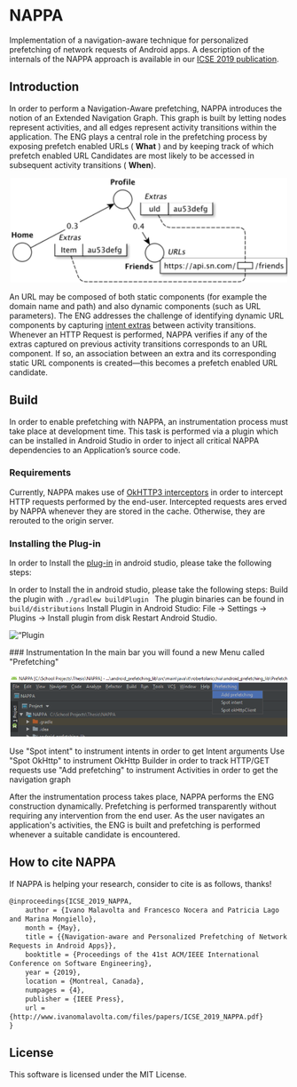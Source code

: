 # NAPPA
Implementation of a navigation-aware technique for personalized prefetching of network requests of Android apps.
A description of the internals of the NAPPA approach is available in our [ICSE 2019 publication](http://www.ivanomalavolta.com/files/papers/ICSE_2019_NAPPA.pdf).  

## Introduction
In order to perform a Navigation-Aware prefetching, NAPPA introduces the notion of an Extended Navigation Graph.  This graph is built by letting nodes represent activities,  and all edges represent activity transitions within the application. The ENG plays a central role in the prefetching process by exposing prefetch enabled URLs  ( **What** ) and by keeping track of which prefetch enabled URL Candidates are most likely to be accessed in subsequent activity transitions ( **When**).

 <p align="center">
 <img src="docs/img/ENG_A.png" alt="Extended Navigation Graph" width="500"/>
 </p>

An URL may be composed of both static components (for example the domain name and path) and also  dynamic components (such as URL parameters).  The ENG addresses the challenge of identifying dynamic URL components by capturing [intent extras](https://developer.android.com/reference/android/content/Intent) between activity transitions.   Whenever an HTTP Request is performed,  NAPPA verifies if any of the extras captured on previous activity transitions corresponds to an URL component.  If so,  an association between an extra and its corresponding static URL components is created—this becomes a prefetch enabled URL candidate. 

## Build
In order to enable prefetching with NAPPA,  an instrumentation process must take place at development time. This task is performed via a plugin which can be installed in Android Studio in order to inject all critical NAPPA dependencies to an Application’s source code. 

### Requirements
Currently, NAPPA makes use of [OkHTTP3 interceptors](https://github.com/square/okhttp/wiki/Interceptors) in order to intercept HTTP requests performed by the end-user.  Intercepted requests ares erved by NAPPA whenever they are stored in the cache.  Otherwise, they are rerouted to the origin server. 

### Installing the Plug-in
In order to Install the [plug-in](https://github.com/S2-group/NAPPA/tree/master/Plugin/test1) in android studio, please take the following steps:

In order to Install the in android studio, please take the following steps:
Build the plugin with
`./gradlew buildPlugin `
The plugin binaries can be found in
`build/distributions`
Install Plugin in Android Studio:
File -> Settings -> Plugins -> Install plugin from disk
Restart Android Studio. 
<p align=“center”>
<img src=“docs/img/PluginInstall.png” alt=“Plugin Installation” width=“500”/>
</p>
### Instrumentation
In the main bar you will found a new Menu called "Prefetching"
 <p align="center">
 <img src="docs/img/Plugin.png" alt="Nappa Android Studio Plugin" width="500"/>
 </p>
Use "Spot intent" to instrument intents in order to get Intent arguments
Use "Spot OkHttp" to instrument OkHttp Builder in order to track HTTP/GET requests
use "Add prefetching" to instrument Activities in order to get the navigation graph

After the instrumentation process takes place, NAPPA performs the ENG construction dynamically. Prefetching is performed transparently without requiring any intervention from the end user.  As the user navigates an application's activities, the ENG is built and prefetching is performed whenever a suitable candidate is encountered.
## How to cite NAPPA
If NAPPA is helping your research, consider to cite is as follows, thanks!

```
@inproceedings{ICSE_2019_NAPPA,
	author = {Ivano Malavolta and Francesco Nocera and Patricia Lago and Marina Mongiello},
	month = {May},
	title = {{Navigation-aware and Personalized Prefetching of Network Requests in Android Apps}},
	booktitle = {Proceedings of the 41st ACM/IEEE International Conference on Software Engineering},
	year = {2019},
 	location = {Montreal, Canada},
 	numpages = {4},
 	publisher = {IEEE Press},
	url = {http://www.ivanomalavolta.com/files/papers/ICSE_2019_NAPPA.pdf}
}
```

## License

This software is licensed under the MIT License.
